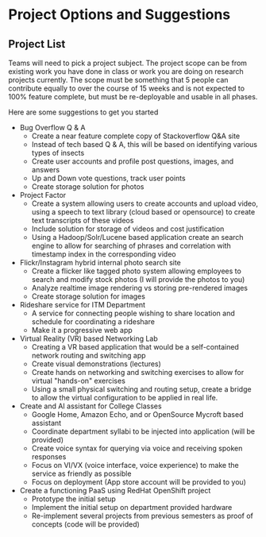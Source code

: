 # Project Options and Suggestions

## Project List

Teams will need to pick a project subject.  The project scope can be from existing work you have done in class or work you are doing on research projects currently.  The scope must be something that 5 people can contribute equally to over the course of 15 weeks and is not expected to 100% feature complete, but must be re-deployable and usable in all phases.

Here are some suggestions to get you started

* Bug Overflow Q & A
  * Create a near feature complete copy of Stackoverflow Q&A site
  * Instead of tech based Q & A, this will be based on identifying various types of insects
  * Create user accounts and profile post questions, images, and answers
  * Up and Down vote questions, track user points
  * Create storage solution for photos
* Project Factor
  * Create a system allowing users to create accounts and upload video, using a speech to text library (cloud based or opensource) to create text transcripts of these videos
  * Include solution for storage of videos and cost justification
  * Using a Hadoop/Solr/Lucene based application create an search engine to allow for searching of phrases and correlation with timestamp index in the corresponding video
* Flickr/Instagram hybrid internal photo search site
  * Create a flicker like tagged photo system allowing employees to search and modify stock photos (I will provide the photos to you)
  * Analyze realtime image rendering vs storing pre-rendered images
  * Create storage solution for images
* Rideshare service for ITM Department
  * A service for connecting people wishing to share location and schedule for coordinating a rideshare
  * Make it a progressive web app
* Virtual Reality (VR) based Networking Lab
  * Creating a VR based application that would be a self-contained network routing and switching app
  * Create visual demonstrations (lectures)
  * Create hands on networking and switching exercises to allow for virtual "hands-on" exercises
  * Using a small physical switching and routing setup, create a bridge to allow the virtual configuration to be applied in real life.
* Create and AI assistant for College Classes
  * Google Home, Amazon Echo, and or OpenSource Mycroft based assistant
  * Coordinate department syllabi to be injected into application (will be provided)
  * Create voice syntax for querying via voice and receiving spoken responses
  * Focus on VI/VX (voice interface, voice experience) to make the service as friendly as possible
  * Focus on deployment (App store account will be provided to you)
* Create a functioning PaaS using RedHat OpenShift project
  * Prototype the initial setup
  * Implement the initial setup on department provided hardware
  * Re-implement several projects from previous semesters as proof of concepts (code will be provided)
